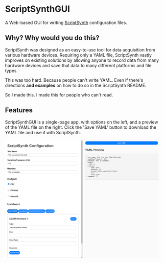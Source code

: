# ScriptSynthGUI
 A Web-based GUI for writing [ScriptSynth](https://github.com/spanio/scriptsynth) configuration files.

 ## Why? Why would you do this?
 ScriptSynth was designed as an easy-to-use tool for data acquisition from various hardware devices. Requiring only a YAML file, ScriptSynth vastly improves on existing solutions by allowing anyone to record data from many hardware devices and save that data to many different platforms and file types.

 This was too hard. Because people can't write YAML. Even if there's directions __and examples__ on how to do so in the ScriptSynth README.

 So I made this. I made this for people who can't read.

 ## Features
ScriptSynthGUI is a single-page app, with options on the left, and a preview of the YAML file on the right. Click the 'Save YAML' button to download the YAML file and use it with ScriptSynth.

![Screenshot](/docu/Demo1.PNG)
